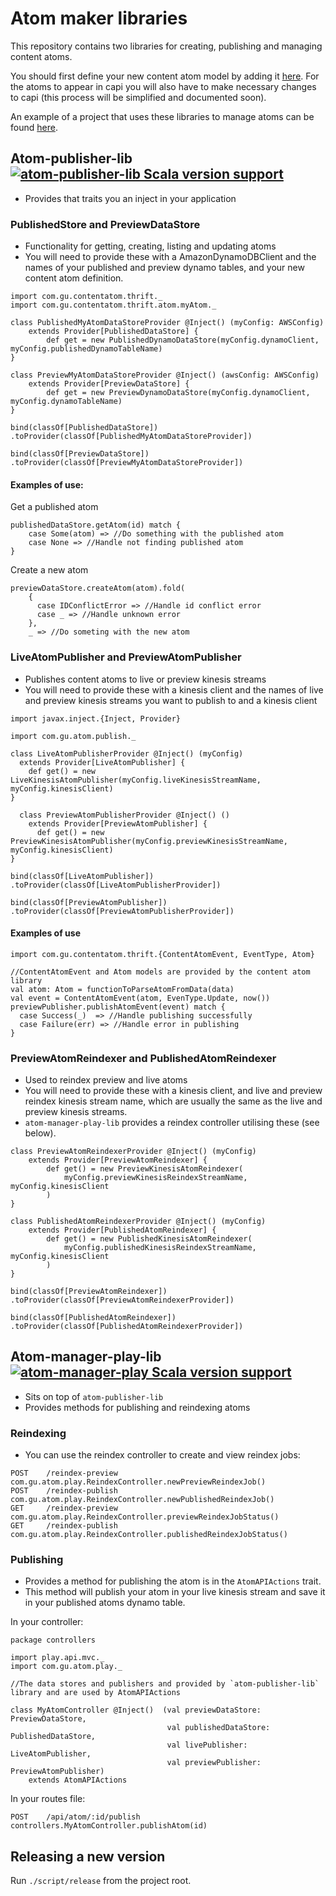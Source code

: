 # Atom maker libraries

This repository contains two libraries for creating, publishing and managing content atoms.

You should first define your new content atom model by adding it [here](https://github.com/guardian/content-atom).
For the atoms to appear in capi you will also have to make necessary changes to capi (this process will be simplified and documented soon).

An example of a project that uses these libraries to manage atoms can be found [here](https://github.com/guardian/media-atom-maker).

## Atom-publisher-lib [![atom-publisher-lib Scala version support](https://index.scala-lang.org/guardian/atom-maker/atom-publisher-lib/latest-by-scala-version.svg?platform=jvm)](https://index.scala-lang.org/guardian/atom-maker/atom-publisher-lib)
- Provides that traits you an inject in your application

### PublishedStore and PreviewDataStore
- Functionality for getting, creating, listing and updating atoms
- You will need to provide these with a AmazonDynamoDBClient and the names of your published and preview
dynamo tables, and your new content atom definition.

```
import com.gu.contentatom.thrift._
import com.gu.contentatom.thrift.atom.myAtom._

class PublishedMyAtomDataStoreProvider @Inject() (myConfig: AWSConfig)
    extends Provider[PublishedDataStore] {
        def get = new PublishedDynamoDataStore(myConfig.dynamoClient, myConfig.publishedDynamoTableName)
}

class PreviewMyAtomDataStoreProvider @Inject() (awsConfig: AWSConfig)
    extends Provider[PreviewDataStore] {
        def get = new PreviewDynamoDataStore(myConfig.dynamoClient, myConfig.dynamoTableName)
}
```

```
bind(classOf[PublishedDataStore])
.toProvider(classOf[PublishedMyAtomDataStoreProvider])

bind(classOf[PreviewDataStore])
.toProvider(classOf[PreviewMyAtomDataStoreProvider])
```


#### Examples of use:

Get a published atom
```
publishedDataStore.getAtom(id) match {
    case Some(atom) => //Do something with the published atom
    case None => //Handle not finding published atom
}
```

Create a new atom
```
previewDataStore.createAtom(atom).fold(
    {
      case IDConflictError => //Handle id conflict error
      case _ => //Handle unknown error
    },
    _ => //Do someting with the new atom

```

### LiveAtomPublisher and PreviewAtomPublisher
- Publishes content atoms to live or preview kinesis streams
- You will need to provide these with a kinesis client and the names of live and preview kinesis streams
you want to publish to and a kinesis client

```
import javax.inject.{Inject, Provider}

import com.gu.atom.publish._

class LiveAtomPublisherProvider @Inject() (myConfig)
  extends Provider[LiveAtomPublisher] {
    def get() = new LiveKinesisAtomPublisher(myConfig.liveKinesisStreamName, myConfig.kinesisClient)
}

  class PreviewAtomPublisherProvider @Inject() ()
    extends Provider[PreviewAtomPublisher] {
      def get() = new PreviewKinesisAtomPublisher(myConfig.previewKinesisStreamName, myConfig.kinesisClient)
}
```

```
bind(classOf[LiveAtomPublisher])
.toProvider(classOf[LiveAtomPublisherProvider])

bind(classOf[PreviewAtomPublisher])
.toProvider(classOf[PreviewAtomPublisherProvider])
```

#### Examples of use
```
import com.gu.contentatom.thrift.{ContentAtomEvent, EventType, Atom}

//ContentAtomEvent and Atom models are provided by the content atom library
val atom: Atom = functionToParseAtomFromData(data)
val event = ContentAtomEvent(atom, EvenType.Update, now())
previewPublisher.publishAtomEvent(event) match {
  case Success(_)  => //Handle publishing successfully
  case Failure(err) => //Handle error in publishing
}
```


### PreviewAtomReindexer and PublishedAtomReindexer
- Used to reindex preview and live atoms
- You will need to provide these with a kinesis client, and live and preview reindex kinesis stream name, which are usually
the same as the live and preview kinesis streams.
- `atom-manager-play-lib` provides a reindex controller utilising these (see below).

```
class PreviewAtomReindexerProvider @Inject() (myConfig)
    extends Provider[PreviewAtomReindexer] {
        def get() = new PreviewKinesisAtomReindexer(
            myConfig.previewKinesisReindexStreamName, myConfig.kinesisClient
        )
}

class PublishedAtomReindexerProvider @Inject() (myConfig)
    extends Provider[PublishedAtomReindexer] {
        def get() = new PublishedKinesisAtomReindexer(
            myConfig.publishedKinesisReindexStreamName, myConfig.kinesisClient
        )
}

```

```
bind(classOf[PreviewAtomReindexer])
.toProvider(classOf[PreviewAtomReindexerProvider])

bind(classOf[PublishedAtomReindexer])
.toProvider(classOf[PublishedAtomReindexerProvider])
```
## Atom-manager-play-lib [![atom-manager-play Scala version support](https://index.scala-lang.org/guardian/atom-maker/atom-manager-play/latest-by-scala-version.svg?platform=jvm)](https://index.scala-lang.org/guardian/atom-maker/atom-manager-play)
- Sits on top of `atom-publisher-lib`
- Provides methods for publishing and reindexing atoms

### Reindexing
- You can use the reindex controller to create and view reindex jobs:

```
POST    /reindex-preview                com.gu.atom.play.ReindexController.newPreviewReindexJob()
POST    /reindex-publish                com.gu.atom.play.ReindexController.newPublishedReindexJob()
GET     /reindex-preview                com.gu.atom.play.ReindexController.previewReindexJobStatus()
GET     /reindex-publish                com.gu.atom.play.ReindexController.publishedReindexJobStatus()
```

### Publishing
- Provides a method for publishing the atom is in the `AtomAPIActions` trait.
- This method will publish your atom in your live kinesis stream and save it in your
published atoms dynamo table.

In your controller:

```
package controllers

import play.api.mvc._
import com.gu.atom.play._

//The data stores and publishers and provided by `atom-publisher-lib` library and are used by AtomAPIActions

class MyAtomController @Inject()  (val previewDataStore: PreviewDataStore,
                                   val publishedDataStore: PublishedDataStore,
                                   val livePublisher: LiveAtomPublisher,
                                   val previewPublisher: PreviewAtomPublisher)
    extends AtomAPIActions
```

In your routes file:
```
POST    /api/atom/:id/publish           controllers.MyAtomController.publishAtom(id)
```

## Releasing a new version
Run `./script/release` from the project root.
